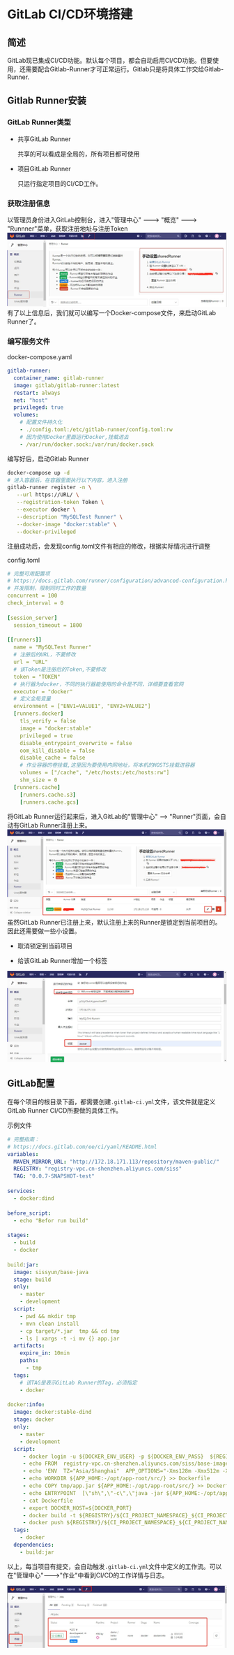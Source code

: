 # GitLab CI/CD环境搭建

## 简述

GitLab现已集成CI/CD功能。默认每个项目，都会自动启用CI/CD功能。但要使用，还需要配合Gitlab-Runner才可正常运行。Gitlab只是将具体工作交给Gitlab-Runner.

## Gitlab Runner安装

### GitLab Runner类型

- 共享GitLab Runner
  
  共享的可以看成是全局的，所有项目都可使用

- 项目GitLab Runner

   只运行指定项目的CI/CD工作。

### 获取注册信息

以管理员身份进入GitLab控制台，进入"管理中心" ---> "概览" ---> "Runnner"菜单，获取注册地址与注册Token
![获取GitlabRunnerToken](images/add_runner.jpg)
有了以上信息后，我们就可以编写一个Docker-compose文件，来启动GitLab Runner了。

### 编写服务文件

docker-compose.yaml

```yaml
gitlab-runner:
  container_name: gitlab-runner
  image: gitlab/gitlab-runner:latest
  restart: always
  net: "host"
  privileged: true
  volumes:
    # 配置文件持久化
    - ./config.toml:/etc/gitlab-runner/config.toml:rw
    # 因为使用Docker里面运行Docker,挂载进去
    - /var/run/docker.sock:/var/run/docker.sock
```

编写好后，启动Gitlab Runner

```bash
docker-compose up -d
# 进入容器后，在容器里面执行以下内容，进入注册
gitlab-runner register -n \
   --url https://URL/ \
   --registration-token Token \
   --executor docker \
   --description "MySQLTest Runner" \
   --docker-image "docker:stable" \
   --docker-privileged
```

注册成功后，会发现config.toml文件有相应的修改，根据实际情况进行调整

config.toml

```yaml
# 完整可用配置项
# https://docs.gitlab.com/runner/configuration/advanced-configuration.html
# 并发限制，限制同时工作的数量
concurrent = 100
check_interval = 0

[session_server]
  session_timeout = 1800

[[runners]]
  name = "MySQLTest Runner"
  # 注册后的URL，不要修改
  url = "URL"
  # 该Token是注册后的Token,不要修改
  token = "TOKEN"
  # 执行器为docker，不同的执行器能使用的命令是不同，详细要查看官网
  executor = "docker"
  # 定义全局变量
  environment = ["ENV1=VALUE1", "ENV2=VALUE2"]
  [runners.docker]
    tls_verify = false
    image = "docker:stable"
    privileged = true
    disable_entrypoint_overwrite = false
    oom_kill_disable = false
    disable_cache = false
    # 作业容器的卷挂载,这里因为要使用内网地址，将本机的HOSTS挂载进容器
    volumes = ["/cache", "/etc/hosts:/etc/hosts:rw"]
    shm_size = 0
  [runners.cache]
    [runners.cache.s3]
    [runners.cache.gcs]
```

将GitLab Runner运行起来后，进入GitLab的"管理中心" --> "Runner"页面，会自动有GitLab Runner注册上来。
![Runer已注册](images/runner_register.jpg)
虽然GitLab Runner已注册上来，默认注册上来的Runner是锁定到当前项目的。因此还需要做一些小设置。

- 取消锁定到当前项目
  
- 给该GitLab Runner增加一个标签

![取消锁定当前项目](images/unlock_runner.jpg)

## GitLab配置

在每个项目的根目录下面，都需要创建`.gitlab-ci.yml`文件，该文件就是定义GitLab Runner CI/CD所要做的具体工作。

示例文件

```yaml
# 完整指南：
# https://docs.gitlab.com/ee/ci/yaml/README.html
variables:
  MAVEN_MIRROR_URL: "http://172.18.171.113/repository/maven-public/"
  REGISTRY: "registry-vpc.cn-shenzhen.aliyuncs.com/siss"
  TAG: "0.0.7-SNAPSHOT-test"

services:
  - docker:dind

before_script:
  - echo "Befor run build"

stages:
  - build
  - docker

build:jar:
  image: sissyun/base-java
  stage: build
  only:
    - master
    - development
  script:
    - pwd && mkdir tmp
    - mvn clean install
    - cp target/*.jar  tmp && cd tmp
    - ls | xargs -t -i mv {} app.jar
  artifacts:
    expire_in: 10min
    paths:
      - tmp
  tags:
    # 该TAG是表示GitLab Runner的Tag，必须指定
    - docker

docker:info:
  image: docker:stable-dind
  stage: docker
  only:
    - master
    - development
  script:
     - docker login -u ${DOCKER_ENV_USER} -p ${DOCKER_ENV_PASS}  ${REGISTRY}
     - echo FROM  registry-vpc.cn-shenzhen.aliyuncs.com/siss/base-image-java:0.1 > Dockerfile
     - echo 'ENV  TZ="Asia/Shanghai"  APP_OPTIONS="-Xms128m -Xmx512m -Xss512k"' >> Dockerfile
     - echo WORKDIR ${APP_HOME:-/opt/app-root/src/} >> Dockerfile
     - echo COPY tmp/app.jar ${APP_HOME:-/opt/app-root/src/} >> Dockerfile
     - echo ENTRYPOINT  [\"sh\",\"-c\",\"java -jar ${APP_HOME:-/opt/app-root/src}/app.jar $APP_OPTIONS\"] >> Dockerfile
     - cat Dockerfile
     - export DOCKER_HOST=${DOCKER_PORT}
     - docker build -t ${REGISTRY}/${CI_PROJECT_NAMESPACE}_${CI_PROJECT_NAME}:${TAG} .
     - docker push ${REGISTRY}/${CI_PROJECT_NAMESPACE}_${CI_PROJECT_NAME}:${TAG}
  tags:
    - docker
  dependencies:
    - build:jar
```

以上，每当项目有提交，会自动触发`.gitlab-ci.yml`文件中定义的工作流。可以在"管理中心"--->"作业"中看到CI/CD的工作详情与日志。

![作业详情](images/job_list.jpg)